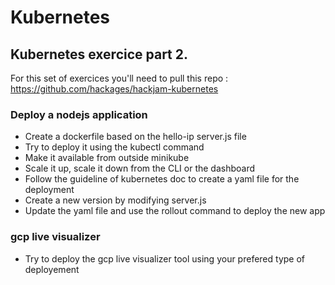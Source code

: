 # Kubernetes
## Kubernetes exercice part 2.

For this set of exercices you'll need to pull this repo : https://github.com/hackages/hackjam-kubernetes

### Deploy a nodejs application

- Create a dockerfile based on the hello-ip server.js file
- Try to deploy it using the kubectl command
- Make it available from outside minikube
- Scale it up, scale it down from the CLI or the dashboard
- Follow the guideline of kubernetes doc to create a yaml file for the deployment
- Create a new version by modifying server.js
- Update the yaml file and use the rollout command to deploy the new app

### gcp live visualizer

- Try to deploy the gcp live visualizer tool using your prefered type of deployement
